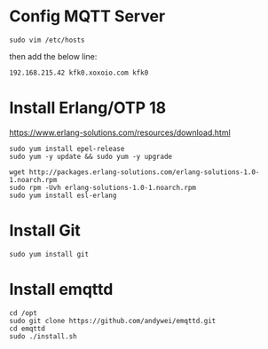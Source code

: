 # Config MQTT Server
~~~
sudo vim /etc/hosts
~~~
then add the below line:

~~~
192.168.215.42 kfk0.xoxoio.com kfk0
~~~

# Install Erlang/OTP 18

https://www.erlang-solutions.com/resources/download.html

~~~
sudo yum install epel-release
sudo yum -y update && sudo yum -y upgrade

wget http://packages.erlang-solutions.com/erlang-solutions-1.0-1.noarch.rpm
sudo rpm -Uvh erlang-solutions-1.0-1.noarch.rpm
sudo yum install esl-erlang
~~~

# Install Git
~~~
sudo yum install git
~~~

# Install emqttd
~~~
cd /opt
sudo git clone https://github.com/andywei/emqttd.git
cd emqttd
sudo ./install.sh
~~~